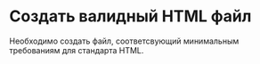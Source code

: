 # Создать валидный HTML файл
Необходимо создать файл, соответсвующий минимальным требованиям для стандарта HTML.
